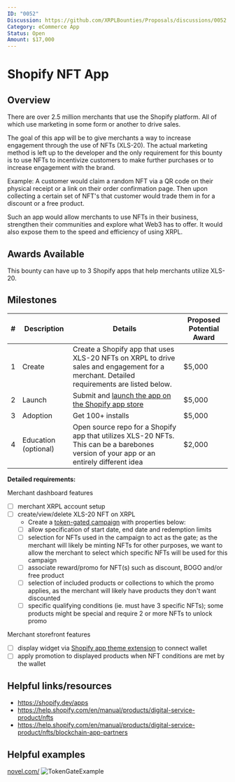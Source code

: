 ```yaml
---
ID: "0052"
Discussion: https://github.com/XRPLBounties/Proposals/discussions/0052
Category: eCommerce App
Status: Open
Amount: $17,000
---
```


<!-- Please update this title -->

# Shopify NFT App

## Overview

<!--
Please provide the context required to complete the bounty.

Questions you should answer here:
1. What is the high level explanation of this bounty? (1-3 sentences)
2. What problem is this solving?
3. What are the requirements for this solution?
-->

There are over 2.5 million merchants that use the Shopify platform. All of which use marketing in some form or another to drive sales. 

The goal of this app will be to give merchants a way to increase engagement through the use of NFTs (XLS-20). The actual marketing method is left up to the developer and the only requirement for this bounty is to use NFTs to incentivize customers to make further purchases or to increase engagement with the brand.

Example:
A customer would claim a random NFT via a QR code on their physical receipt or a link on their order confirmation page. Then upon collecting a certain set of NFT's that customer would trade them in for a discount or a free product.

Such an app would allow merchants to use NFTs in their business, strengthen their communities and explore what Web3 has to offer. It would also expose them to  the speed and efficiency of using XRPL.

## Awards Available
This bounty can have up to 3 Shopify apps that help merchants utilize XLS-20.

## Milestones

<!--
Please split the bounty into smaller milestones with individual awards in the following template.
The first milestone should be the core functionality, while the rest can be useful add-ons.

| # | High-Level Description | Details | Proposed Potential Award |
| 1 | ... | ... | $... |

(The proposed amounts from milestones should add up to the amount listed at the top of the bounty proposal)
-->

| # | Description | Details | Proposed Potential Award |
| --- | --- | --- | --- |
|1| Create | Create a Shopify app that uses XLS-20 NFTs on XRPL to drive sales and engagement for a merchant. Detailed requirements are listed below.| $5,000 |
|2| Launch | Submit and [launch the app on the Shopify app store](https://shopify.dev/apps/store/review) | $5,000 |
|3| Adoption | Get 100+ installs | $5,000 |
|4| Education (optional) | Open source repo for a Shopify app that utilizes XLS-20 NFTs. This can be a barebones version of your app or an entirely different idea | $2,000 |

**Detailed requirements:**

Merchant dashboard features
- [ ] merchant XRPL account setup
- [ ] create/view/delete XLS-20 NFT on XRPL
  - Create a [token-gated campaign](https://www.shopify.com/ca/retail/token-gating) with properties below:  
  - [ ] allow specification of start date, end date and redemption limits
  - [ ] selection for NFTs used in the campaign to act as the gate; as the merchant will likely be minting NFTs for other purposes, we want to allow the merchant to select which specific NFTs will be used for this campaign
  - [ ] associate reward/promo for NFT(s) such as discount, BOGO and/or free product
  - [ ] selection of included products or collections to which the promo applies, as the merchant will likely have products they don't want discounted
  - [ ] specific qualifying conditions (ie. must have 3 specific NFTs); some products might be special and require 2 or more NFTs to unlock promo

Merchant storefront features
- [ ] display widget via [Shopify app theme extension](https://shopify.dev/apps/online-store/theme-app-extensions) to connect wallet
- [ ] apply promotion to displayed products when NFT conditions are met by the wallet

## Helpful links/resources

<!--
Is there anything else that would be helpful for someone picking up this bounty to know about/reference?

Ex.
* Are there existing solutions to this problem which would be helpful to learn from?
* Are there open source projects which can be used as a reference?
* Are there particularly relevant documentation pages?
-->
 
- https://shopify.dev/apps
- https://help.shopify.com/en/manual/products/digital-service-product/nfts
- https://help.shopify.com/en/manual/products/digital-service-product/nfts/blockchain-app-partners

## Helpful examples
[novel.com/](https://www.novel.com/)
![TokenGateExample](https://user-images.githubusercontent.com/20135683/209374864-df336d9b-1582-4519-87fa-7e75297adbef.gif)

